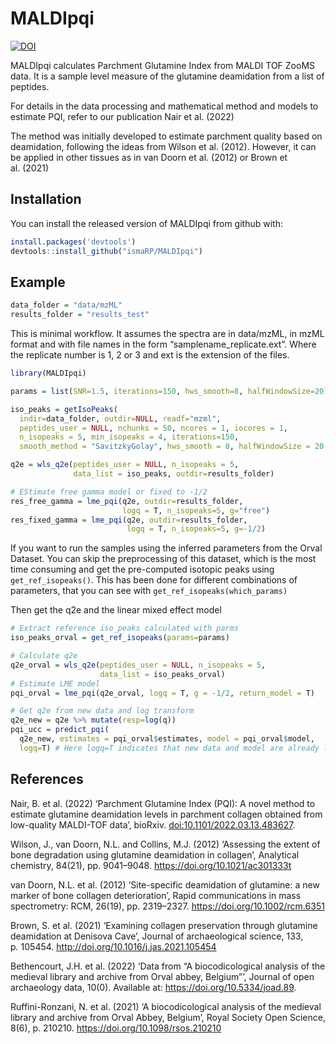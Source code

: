 
<!-- README.md is generated from README.Rmd. Please edit that file -->

# MALDIpqi

<!-- badges: start -->

[![DOI](https://zenodo.org/badge/436219305.svg)](https://zenodo.org/badge/latestdoi/436219305)
<!-- badges: end -->

MALDIpqi calculates Parchment Glutamine Index from MALDI TOF ZooMS data.
It is a sample level measure of the glutamine deamidation from a list of
peptides.

For details in the data processing and mathematical method and models to
estimate PQI, refer to our publication Nair et al. (2022)

The method was initially developed to estimate parchment quality based
on deamidation, following the ideas from Wilson et al. (2012). However,
it can be applied in other tissues as in van Doorn et al. (2012) or
Brown et al. (2021)

## Installation

You can install the released version of MALDIpqi from github with:

``` r
install.packages('devtools')
devtools::install_github("ismaRP/MALDIpqi")
```

## Example

``` r
data_folder = "data/mzML"
results_folder = "results_test"
```

This is minimal workflow. It assumes the spectra are in data/mzML, in
mzML format and with file names in the form “samplename_replicate.ext”.
Where the replicate number is 1, 2 or 3 and ext is the extension of the
files.

``` r
library(MALDIpqi)

params = list(SNR=1.5, iterations=150, hws_smooth=8, halfWindowSize=20)

iso_peaks = getIsoPeaks(
  indir=data_folder, outdir=NULL, readf="mzml",
  peptides_user = NULL, nchunks = 50, ncores = 1, iocores = 1,
  n_isopeaks = 5, min_isopeaks = 4, iterations=150,
  smooth_method = "SavitzkyGolay", hws_smooth = 8, halfWindowSize = 20, SNR = 1.5)

q2e = wls_q2e(peptides_user = NULL, n_isopeaks = 5,
              data_list = iso_peaks, outdir=results_folder)

# EStimate free gamma model or fixed to -1/2
res_free_gamma = lme_pqi(q2e, outdir=results_folder,
                         logq = T, n_isopeaks=5, g="free")
res_fixed_gamma = lme_pqi(q2e, outdir=results_folder,
                          logq = T, n_isopeaks=5, g=-1/2)
```

If you want to run the samples using the inferred parameters from the
Orval Dataset. You can skip the preprocessing of this dataset, which is
the most time consuming and get the pre-computed isotopic peaks using
`get_ref_isopeaks()`. This has been done for different combinations of
parameters, that you can see with `get_ref_isopeaks(which_params)`

Then get the q2e and the linear mixed effect model

``` r
# Extract reference iso_peaks calculated with parms
iso_peaks_orval = get_ref_isopeaks(params=params)

# Calculate q2e
q2e_orval = wls_q2e(peptides_user = NULL, n_isopeaks = 5,
                    data_list = iso_peaks_orval)
# Estimate LME model
pqi_orval = lme_pqi(q2e_orval, logq = T, g = -1/2, return_model = T)

# Get q2e from new data and log transform
q2e_new = q2e %>% mutate(resp=log(q))
pqi_ucc = predict_pqi(
  q2e_new, estimates = pqi_orval$estimates, model = pqi_orval$model,
  logq=T) # Here logq=T indicates that new data and model are already log transformed
```

## References

Nair, B. et al. (2022) ‘Parchment Glutamine Index (PQI): A novel method
to estimate glutamine deamidation levels in parchment collagen obtained
from low-quality MALDI-TOF data’, bioRxiv.
<doi:10.1101/2022.03.13.483627>.

Wilson, J., van Doorn, N.L. and Collins, M.J. (2012) ‘Assessing the
extent of bone degradation using glutamine deamidation in collagen’,
Analytical chemistry, 84(21), pp. 9041–9048.
<https://doi.org/10.1021/ac301333t>

van Doorn, N.L. et al. (2012) ‘Site-specific deamidation of glutamine: a
new marker of bone collagen deterioration’, Rapid communications in mass
spectrometry: RCM, 26(19), pp. 2319–2327.
<https://doi.org/10.1002/rcm.6351>

Brown, S. et al. (2021) ‘Examining collagen preservation through
glutamine deamidation at Denisova Cave’, Journal of archaeological
science, 133, p. 105454. <http://doi.org/10.1016/j.jas.2021.105454>

Bethencourt, J.H. et al. (2022) ‘Data from “A biocodicological analysis
of the medieval library and archive from Orval abbey, Belgium”’, Journal
of open archaeology data, 10(0). Available at:
<https://doi.org/10.5334/joad.89>.

Ruffini-Ronzani, N. et al. (2021) ‘A biocodicological analysis of the
medieval library and archive from Orval Abbey, Belgium’, Royal Society
Open Science, 8(6), p. 210210. <https://doi.org/10.1098/rsos.210210>
